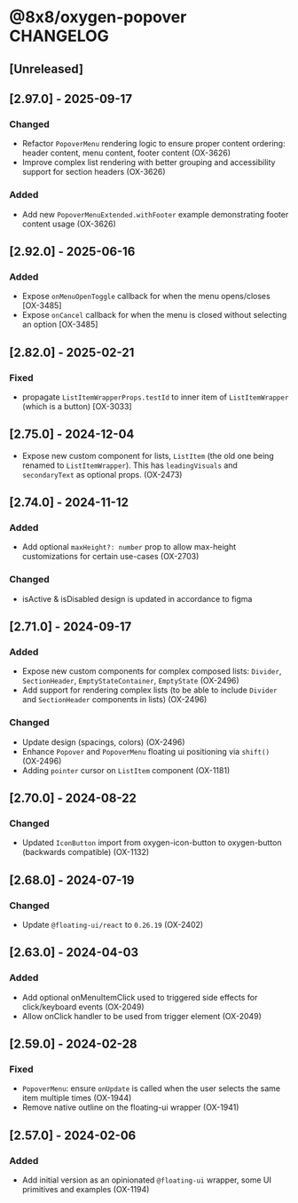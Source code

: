 # @8x8/oxygen-popover CHANGELOG

## [Unreleased]

## [2.97.0] - 2025-09-17

### Changed

- Refactor `PopoverMenu` rendering logic to ensure proper content ordering: header content, menu content, footer content (OX-3626)
- Improve complex list rendering with better grouping and accessibility support for section headers (OX-3626)

### Added

- Add new `PopoverMenuExtended.withFooter` example demonstrating footer content usage (OX-3626)

## [2.92.0] - 2025-06-16

### Added

- Expose `onMenuOpenToggle` callback for when the menu opens/closes [OX-3485]
- Expose `onCancel` callback for when the menu is closed without selecting an option [OX-3485]

## [2.82.0] - 2025-02-21

### Fixed

- propagate `ListItemWrapperProps.testId` to inner item of `ListItemWrapper` (which is a button) [OX-3033]

## [2.75.0] - 2024-12-04

- Expose new custom component for lists, `ListItem` (the old one being renamed to `ListItemWrapper`). This has `leadingVisuals` and `secondaryText` as optional props. (OX-2473)

## [2.74.0] - 2024-11-12

### Added

- Add optional `maxHeight?: number` prop to allow max-height customizations for certain use-cases (OX-2703)

### Changed

- isActive & isDisabled design is updated in accordance to figma

## [2.71.0] - 2024-09-17

### Added

- Expose new custom components for complex composed lists: `Divider`, `SectionHeader`, `EmptyStateContainer`, `EmptyState` (OX-2496)
- Add support for rendering complex lists (to be able to include `Divider` and `SectionHeader` components in lists) (OX-2496)

### Changed

- Update design (spacings, colors) (OX-2496)
- Enhance `Popover` and `PopoverMenu` floating ui positioning via `shift()` (OX-2496)
- Adding `pointer` cursor on `ListItem` component (OX-1181)

## [2.70.0] - 2024-08-22

### Changed

- Updated `IconButton` import from oxygen-icon-button to oxygen-button (backwards compatible) (OX-1132)

## [2.68.0] - 2024-07-19

### Changed

- Update `@floating-ui/react` to `0.26.19` (OX-2402)

## [2.63.0] - 2024-04-03

### Added

- Add optional onMenuItemClick used to triggered side effects for click/keyboard events (OX-2049)
- Allow onClick handler to be used from trigger element (OX-2049)

## [2.59.0] - 2024-02-28

### Fixed

- `PopoverMenu`: ensure `onUpdate` is called when the user selects the same item multiple times (OX-1944)
- Remove native outline on the floating-ui wrapper (OX-1941)

## [2.57.0] - 2024-02-06

### Added

- Add initial version as an opinionated `@floating-ui` wrapper, some UI primitives and examples (OX-1194)
